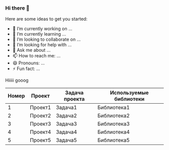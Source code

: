 ### Hi there 👋

<!--
**Grigorii-Glushak/Grigorii-Glushak** is a ✨ _special_ ✨ repository because its `README.md` (this file) appears on your GitHub profile.
-->
Here are some ideas to get you started:

- 🔭 I’m currently working on ...
- 🌱 I’m currently learning ...
- 👯 I’m looking to collaborate on ...
- 🤔 I’m looking for help with ...
- 💬 Ask me about ...
- 📫 How to reach me: ...
- 😄 Pronouns: ...
- ⚡ Fun fact: ...

Hiiiii gooog

| Номер | Проект | Задача проекта | Используемые библиотеки |
|-------|--------|----------------|------------------------|
| 1     | Проект1| Задача1        | Библиотека1            |
| 2     | Проект2| Задача2        | Библиотека2            |
| 3     | Проект3| Задача3        | Библиотека3            |
| 4     | Проект4| Задача4        | Библиотека4            |
| 5     | Проект5| Задача5        | Библиотека5            |
